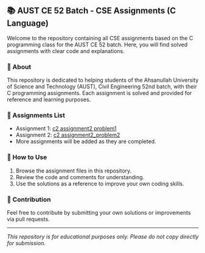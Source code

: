## 📚 AUST CE 52 Batch - CSE Assignments (C Language)

Welcome to the repository containing all CSE assignments based on the C programming class for the AUST CE 52 batch. Here, you will find solved assignments with clear code and explanations.

### 📖 About
This repository is dedicated to helping students of the Ahsanullah University of Science and Technology (AUST), Civil Engineering 52nd batch, with their C programming assignments. Each assignment is solved and provided for reference and learning purposes.

### 📝 Assignments List
- Assignment 1: [c2 assignment2 problem1](problem1.c)
- Assignment 2: [c2 assignment2_problem2](problem2.c)
- More assignments will be added as they are completed.

### 🚩 How to Use
1. Browse the assignment files in this repository.
2. Review the code and comments for understanding.
3. Use the solutions as a reference to improve your own coding skills.

### 🤝 Contribution
Feel free to contribute by submitting your own solutions or improvements via pull requests.

---
*This repository is for educational purposes only. Please do not copy directly for submission.*
